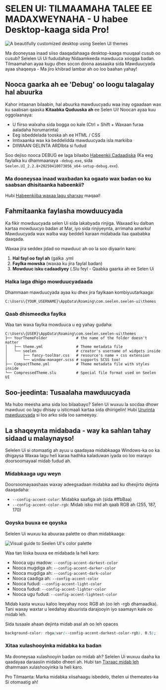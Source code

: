 # SELEN UI: TILMAAMAHA TALEE EE MADAXWEYNAHA - U habee Desktop-kaaga sida Pro!

![A beautifully customized desktop using Seelen UI themes](https://raw.githubusercontent.com/Seelen-Inc/sl-blogs/refs/heads/master/blog/seelen-ui-theme-tutorial/image.png)

Ma dooneysaa inaad siiso daaqadahaaga desktop-kaaga muuqaal cusub oo cusub?
Selelen Ui Ui fududahay Nidaamkeeda mawduuca xoogga badan. Tilmaamahan ayaa kugu
dhex socon doona aasaaska sida Mawduucyada ayaa shaqeeya - Ma jiro khibrad
lambar ah oo loo baahan yahay!

## Nooca gaarka ah ee 'Debug' oo loogu talagalay hal abuurka

Kahor intaanan bilaabin, hal abuurka mawduucyadu waa inay ogaadaan wax ku
saabsan qaaska **Kitaabka Quduuska ah** ee Selen Ui! Noocan ayaa kuu
oggolaanaya:

- U fiirso walxaha sida bogga oo kale (Ctrl + Shift + Waxaan furaa aaladaha
  horumarinta)
- Eeg isbeddelada tooska ah ee HTML / CSS
- Imtixaanka wax ka beddelidda mawduucyada isla markiiba
- DIIWAAN GELINTA ARDIbta si fudud

Soo dejiso nooca DEBUG ee laga bilaabo
[Habeenkii Cadaadiska](https://seelen.io/apps/seelen-ui/releases/nightly) (Ka
eeg faylalka ku dhammaanaya `-debug.exe`, sida
`Seelen.UI_2.2.8+20250410073056_x64-setup-debug.exe`).

### Ma dooneysaa inaad waxbadan ka ogaato wax badan oo ku saabsan dhisitaanka habeenkii?

Hubi [Habeenkiiba waxaa lagu sharxay](https://seelen.io/blog/seelen-ui-nightly)
maqaal!

## Fahmitaanka faylasha mowduucyada

Ka fikir mowduucyada selen Ui sida lakabyada rinjiga. Waxaad ku dalban kartaa
mowduucyo badan at Mar, iyo sida rinjiyeynta, arrimaha amarku! Mawduucyada wax
walba way beddeli karaan midabada ilaa qaababka daaqada.

Waxaa jira seddex jidad oo mawduuc ah oo la soo diyaarin karo:

1. **Hal fayl oo fayl ah** (galka .yml
2. **Faylka mowska** (waxaa ku jira faylal badan)
3. **Mowduuc isku cadaadiyey** (.Slu feyl - Qaabka gaarka ah ee Selen Ui

### Halka laga dhigo mowduucyadaada

Dhammaan mawduucyada ayaa ku dhex jira faylkaan kombiyuutarkaaga:

```text
C:\Users\{YOUR_USERNAME}\AppData\Roaming\com.seelen.seelen-ui\themes
```

### Qaab dhismeedka faylka

Waa tan waxa faylka mowduuca u eg yahay gudaha:

```text
C:\Users\{USER}\AppData\Roaming\com.seelen.seelen-ui\themes
├── YourThemeFolder             # the name of the folder doesn't matter
│   ├── theme.yml               # Theme metadata file
│   └── seelen                  # creator's username of widgets inside
│       ├── fancy-toolbar.css   # resource's name + css extension
│       └── window-manager.scss # supports SCSS too!
├── CompactTheme.yml            # Theme metadata file with styles inside
└── CompressedTheme.slu         # Special file format used on Seelen UI
```

## Soo-jeedinta: Tusaalaha mawduucyada

Ma hubo meesha ama sida loo bilaabayo? Selen Ui wuxuu la socdaa dhowr mawduuc oo
lagu dhisay u isticmaali kartaa sida dhiirigelin! Hubi
[Ururinta mawduucyada](https://github.com/eythaann/Seelen-UI/tree/master/static/themes)
si loo arko sida loo sameeyay.

## La shaqeynta midabada - way ka sahlan tahay sidaad u malaynayso!

Selelen Ui si otomaatig ah ayuu u qaadayaa midabkaaga Windows-ka oo ka dhigaysa
Waxaa lagu heli karaa hadhka kaladuwan iyada oo loo marayo doorsoomayaal midab
fudud ah.

### Midabkaaga ugu weyn

Doorsoomayaashaas waxay adeegsadaan midabka aad ku dhexjirto dejinta daaqadaha:

- `--config-accent-color`: Midabka saafiga ah (sida #ffbBaa)
- `--config-accent-color-rgb`: Midab isku mid ah qaab RGB ah (255, 187, 170)

### Qoyska buuxa ee qoyska

Selelen Ui wuxuu ka abuuraa palette oo dhan midabkaaga:

![Visual guide to Seelen UI's color palette](https://raw.githubusercontent.com/Seelen-Inc/sl-blogs/refs/heads/master/blog/seelen-ui-theme-tutorial/colors.png)

Waa tan liiska buuxa ee midabada la heli karo:

- Nooca ugu madow: `--config-accent-darkest-color`
- Nooca mugdiga ah: `--config-accent-darker-color`
- Nooca mugdiga ah: `--config-accent-dark-color`
- Nooca caadiga ah: `--config-accent-color`
- Nooca fudud: `--config-accent-light-color`
- Nooca fudud: `--config-accent-lighter-color`
- Nooca ugu fudud: `--config-accent-lightest-color`

Midab kasta wuxuu kaloo leeyahay nooc RGB ah (oo leh -rgb dhamaadka). Tani waxay
waxtar u leedahay abuurista darajooyin iyo saamayn kale oo midab leh.

Sida tusaale ahaan dejinta midab asal ah oo leh opaces

```css
background-color: rbga(var(--config-accent-darkest-color-rgb), 0.5);
```

### Xitaa xulashooyinka midabka ka badan

Ma dooneysaa xulashooyin badan oo midab ah? Selelen Ui wuxuu daaha ka qaadayaa
daraasiin midabo dheeri ah. Hubi tan
[Tixraac midab leh](https://gist.github.com/eythaann/cd9a3cda0206ce23a17f5ea00ec2ba06)
dhammaan xulashooyinka la heli karo.

Pro Tilmaanta: Marka midabka xiisahaagu isbedelo, thelen ui themeates-ka Si
otomaatig ah!
